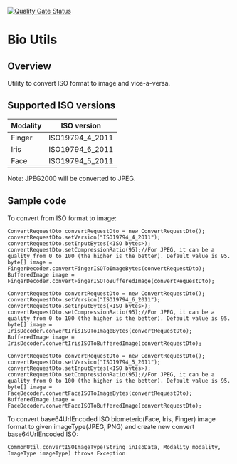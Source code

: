 [![Quality Gate Status](https://sonarcloud.io/api/project_badges/measure?branch=master&project=mosip_biometrics-util&metric=alert_status)](https://sonarcloud.io/dashboard?branch=master&id=mosip_biometrics-util)

# Bio Utils

## Overview
Utility to convert ISO format to image and vice-a-versa.

## Supported ISO versions

| Modality    | ISO version     |
| ----------- | ----------------|
| Finger      | ISO19794_4_2011 |
| Iris        | ISO19794_6_2011 |
| Face        | ISO19794_5_2011 |

Note: JPEG2000 will be converted to JPEG.

## Sample code

To convert from ISO format to image:

```
ConvertRequestDto convertRequestDto = new ConvertRequestDto();
convertRequestDto.setVersion("ISO19794_4_2011");
convertRequestDto.setInputBytes(<ISO bytes>); 
convertRequestDto.setCompressionRatio(95);//For JPEG, it can be a quality from 0 to 100 (the higher is the better). Default value is 95.
byte[] image = FingerDecoder.convertFingerISOToImageBytes(convertRequestDto);
BufferedImage image = FingerDecoder.convertFingerISOToBufferedImage(convertRequestDto);
```

```
ConvertRequestDto convertRequestDto = new ConvertRequestDto();
convertRequestDto.setVersion("ISO19794_6_2011");
convertRequestDto.setInputBytes(<ISO bytes>);
convertRequestDto.setCompressionRatio(95);//For JPEG, it can be a quality from 0 to 100 (the higher is the better). Default value is 95.
byte[] image = IrisDecoder.convertIrisISOToImageBytes(convertRequestDto);
BufferedImage image = IrisDecoder.convertIrisISOToBufferedImage(convertRequestDto);
```

```
ConvertRequestDto convertRequestDto = new ConvertRequestDto();
convertRequestDto.setVersion("ISO19794_5_2011");
convertRequestDto.setInputBytes(<ISO bytes>);
convertRequestDto.setCompressionRatio(95);//For JPEG, it can be a quality from 0 to 100 (the higher is the better). Default value is 95.
byte[] image = FaceDecoder.convertFaceISOToImageBytes(convertRequestDto);
BufferedImage image = FaceDecoder.convertFaceISOToBufferedImage(convertRequestDto);
```
  
To convert base64UrlEncoded ISO biometeric(Face, Iris, Finger) image format to given imageType(JPEG, PNG) 
and create new convert base64UrlEncoded ISO:

```
CommonUtil.convertISOImageType(String inIsoData, Modality modality, ImageType imageType) throws Exception
```

